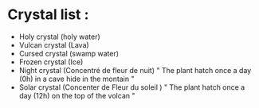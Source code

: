 # Crystal list :

- Holy crystal (holy water)
- Vulcan crystal (Lava)
- Cursed crystal (swamp water)
- Frozen crystal (Ice)
- Night crystal (Concentré de fleur de nuit)   " The plant hatch once a day (0h) in a cave hide in the montain "
- Solar crystal (Concenter de Fleur du soleil )	" The plant hatch once a day (12h) on the top of the volcan "